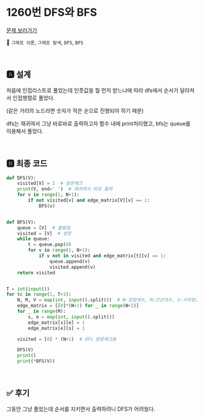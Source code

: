 # 1260번 DFS와 BFS

[문제 보러가기](https://www.acmicpc.net/problem/1260)

🚩 `그래프 이론`, `그래프 탐색`, `DFS`, `BFS`

<br>

## 🅰 설계

처음에 인접리스트로 풀었는데 인풋값을 뭘 먼저 받느냐에 따라 dfs에서 순서가 달라져서 인접행렬로 풀었다. 

(같은 거리의 노드라면 숫자가 작은 순으로 진행되야 하기 때문)

dfs는 재귀여서 그냥 바로바로 출력하고자 함수 내에 print처리했고, bfs는 queue를 이용해서 풀었다.

<br>

## 🅱 최종 코드



```python
def DFS(V):
    visited[V] = 1  # 방문체크
    print(V, end=' ')  # 재귀여서 바로 출력
    for v in range(1, N+1):
        if not visited[v] and edge_matrix[V][v] == 1:
            DFS(v)


def BFS(V):
    queue = [V]  # 출발점
    visited = [V]  # 방문
    while queue:
        t = queue.pop(0)
        for v in range(1, N+1):
            if v not in visited and edge_matrix[t][v] == 1:
                queue.append(v)
                visited.append(v)
    return visited


T = int(input())
for tc in range(1, T+1):
    N, M, V = map(int, input().split())  # N:정점개수, M:간선개수, V:시작정점 번호
    edge_matrix = [[0]*(N+1) for _ in range(N+1)]
    for _ in range(M):
        s, e = map(int, input().split())
        edge_matrix[s][e] = 1
        edge_matrix[e][s] = 1

    visited = [0] * (N+1)  # dfs 방문체크용

    DFS(V)
    print()
    print(*BFS(V))
```

<br>

## ✅ 후기

그동안 그냥 풀었는데 순서를 지키면서 출력하려니 DFS가 어려웠다.